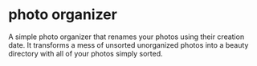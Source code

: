 # photo organizer
A simple photo organizer that renames your photos using their creation date. It transforms a mess of unsorted unorganized photos into a beauty directory with all of your photos simply sorted.
